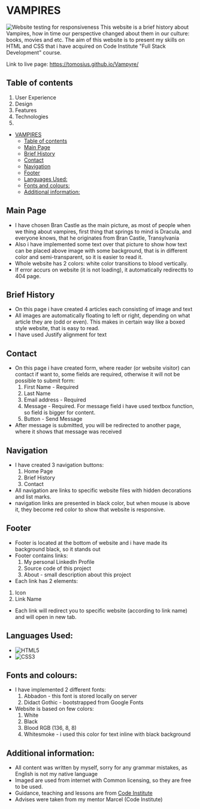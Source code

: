 # VAMPIRES
![Website testing for responsiveness](assets/images/website_responsive.PNG)
This website is a brief history about Vampires, how in time our perspective changed about them in our culture: books, movies and etc.
The aim of this website is to  present my skills on HTML and CSS that i have acquired on Code Institute "Full Stack Development" course.

Link to live page: https://tomosius.github.io/Vampyre/

## Table of contents
1. User Experience
2. Design
3. Features
4. Technologies
5. 
























- [VAMPIRES](#vampires)
  - [Table of contents](#table-of-contents)
  - [Main Page](#main-page)
  - [Brief History](#brief-history)
  - [Contact](#contact)
  - [Navigation](#navigation)
  - [Footer](#footer)
  - [Languages Used:](#languages-used)
  - [Fonts and colours:](#fonts-and-colours)
  - [Additional information:](#additional-information)


## Main Page
- I have chosen Bran Castle as the main picture, as most of people when we thing about vampires, first thing that springs to mind is Dracula, and everyone knows, that he originates from Bran Castle, Transylvania
- Also i have implemented some text over that picture to show how text can be placed above image with some background, that is in different color and semi-transparent, so it is easier to read it.
- Whole website has 2 colors: white color transitions to blood vertically.
- If error accurs on website (it is not loading), it automatically redirectts to 404 page.

## Brief History
- On this page i have created 4 articles each consisting of image and text
- All images are automatically floating to left or right, depending on what article they are (odd or even). This makes in certain way like a boxed style website, that is easy to read. 
- I have used Justify alignment for text

## Contact
- On this page i have created form, where reader (or website visitor) can contact if want to, some fields are required, otherwise it will not be possible to submit form:
    1. First Name - Required
    2. Last Name
    3. Email address - Required
    4. Message - Required. For message field i have used textbox function, so field is bigger for content.
    5. Button - Send Message
- After message is submitted, you will be redirected to another page, where it shows that message was received

## Navigation
- I have created 3 navigation buttons:
    1. Home Page
    2. Brief History
    3. Contact
- All navigation are links to specific website files with hidden decorations and list marks.
- navigation links are presented in black color, but when mouse is above it, they become red color to show that website is responsive.

## Footer
- Footer is located at the bottom of website and i have made its background black, so it stands out
- Footer contains links:
    1. My personal LinkedIn Profile
    2. Source code of this project
    3. About - small description about this project
- Each link has 2 elements:
 1.  Icon
 2.  Link Name
 - Each link will redirect you to specific website (according to link name) and will open in new tab.

## Languages Used:
- ![HTML5](https://img.shields.io/badge/html5-%23E34F26.svg?style=for-the-badge&logo=html5&logoColor=white)
- ![CSS3](https://img.shields.io/badge/css3-%231572B6.svg?style=for-the-badge&logo=css3&logoColor=white)

## Fonts and colours:
- I have implemented 2 different fonts:
  1. Abbadon - this font is stored locally on server
   2. Didact Gothic - bootstrapped from Google Fonts
- Website is based on few colors:
    1. White
    2. Black
    3. Blood RGB (136, 8, 8)
    4. Whitesmoke - i used this color for text inline with black background

## Additional information:

- All content was written by myself, sorry for any grammar mistakes, as English is not my native language
- Imaged are used from internet with Common licensing, so they are free to be used.
- Guidance, teaching and lessons are from [Code Institute](https://codeinstitute.net)
- Advises were taken from my mentor Marcel (Code Institute)